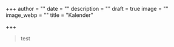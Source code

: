 +++
author = ""
date = ""
description = ""
draft = true
image = ""
image_webp = ""
title = "Kalender"

+++
> test